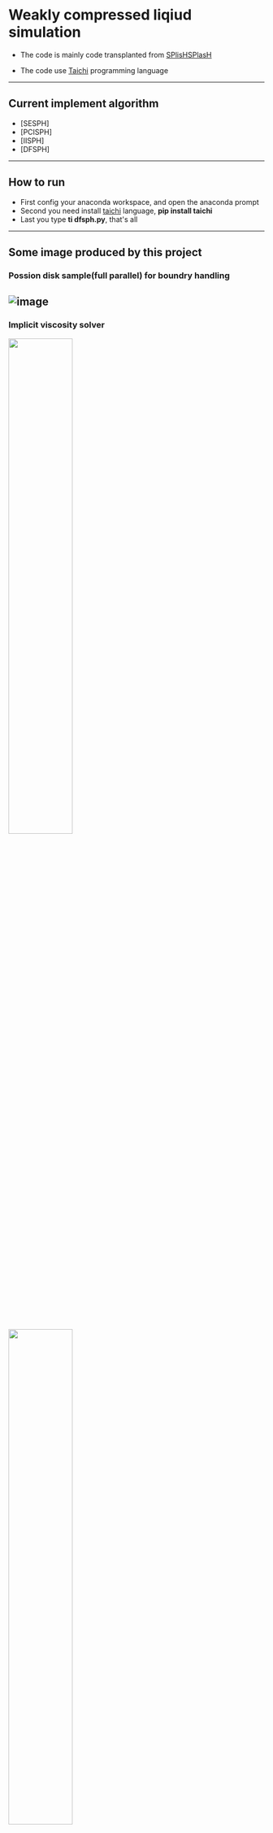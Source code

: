 # Weakly compressed liqiud simulation

- The code is mainly code transplanted from [SPlisHSPlasH](https://github.com/InteractiveComputerGraphics/SPlisHSPlasH)

- The code use [Taichi](https://github.com/taichi-dev/taichi) programming language

---


## Current implement algorithm
* [SESPH] 
* [PCISPH]
* [IISPH]
* [DFSPH]
---

## How to run 
* First config your anaconda workspace, and open the anaconda prompt
* Second you need install [taichi](https://github.com/taichi-dev/taichi) language, **pip install taichi**
* Last you type **ti dfsph.py**, that's all
---

## Some image produced by this project

### Possion disk sample(full parallel) for boundry handling

![image](image/boundtry.gif)
---

###  Implicit viscosity solver 

<img src="image/super_nian.gif" width="50%" height="50%" />

<img src="image/rock.gif" width="50%" height="50%" />

---

###  Use precondition cg to solve viscosity:

<img src="image/average_iter_num.png" width="50%" height="50%" />

---

###  Surface tension (without & with):

![image](image/no_tension.gif) ![image](image/tension.gif)

---

###  anistropic mesh restruction :

- marching cube 

<img src="image/mc.png" width="50%" height="50%" />

- using anistropic kernel to build the volume field

<img src="image/ani-mc.png" width="50%" height="50%" />

- render image

<img src="out/rendering.png" width="50%" height="50%" />
---

###  Other algorithm:

- hash grid

- cfl time step
---
# Referrence

- M Weiler 2018: A physically consistent implicit viscosity solver for SPH fluids

- Nadir Akinci 2013: Versatile surface tension and adhesion for SPH fluids

- JIHUN YU 2013: Reconstructing Surfaces of Particle-Based Fluids. Using Anisotropic Kernels. 

